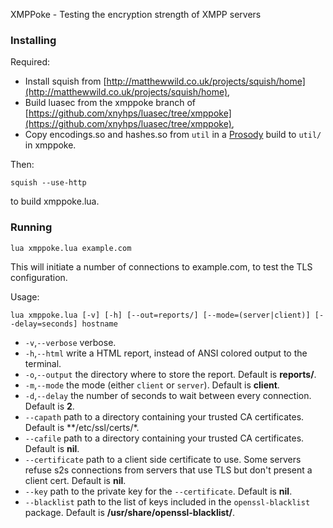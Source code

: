 XMPPoke - Testing the encryption strength of XMPP servers

### Installing

Required:

* Install squish from [http://matthewwild.co.uk/projects/squish/home](http://matthewwild.co.uk/projects/squish/home),
* Build luasec from the xmppoke branch of [https://github.com/xnyhps/luasec/tree/xmppoke](https://github.com/xnyhps/luasec/tree/xmppoke),
* Copy encodings.so and hashes.so from `util` in a [Prosody](https://prosody.im) build to `util/` in xmppoke.

Then:

`squish --use-http`

to build xmppoke.lua.

### Running

`lua xmppoke.lua example.com`

This will initiate a number of connections to example.com, to test the TLS configuration.

Usage:

`lua xmppoke.lua [-v] [-h] [--out=reports/] [--mode=(server|client)] [--delay=seconds] hostname`

* `-v`,`--verbose` verbose.
* `-h`,`--html` write a HTML report, instead of ANSI colored output to the terminal.
* `-o`,`--output` the directory where to store the report. Default is **reports/**.
* `-m`,`--mode` the mode (either `client` or `server`). Default is **client**.
* `-d`,`--delay` the number of seconds to wait between every connection. Default is **2**.
* `--capath` path to a directory containing your trusted CA certificates. Default is **/etc/ssl/certs/*.
* `--cafile` path to a directory containing your trusted CA certificates. Default is **nil**.
* `--certificate` path to a client side certificate to use. Some servers refuse s2s connections from servers that use TLS but don't present a client cert. Default is **nil**.
* `--key` path to the private key for the `--certificate`. Default is **nil**.
* `--blacklist` path to the list of keys included in the `openssl-blacklist` package. Default is **/usr/share/openssl-blacklist/**.

